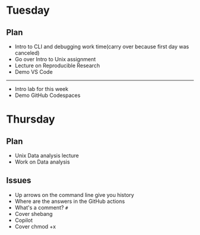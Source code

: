 # Tuesday

## Plan

- Intro to CLI and debugging work time(carry over because first day was canceled)
- Go over Intro to Unix assignment
- Lecture on Reproducible Research
- Demo VS Code

---

<!-- Boring part is over -->

- Intro lab for this week
- Demo GitHub Codespaces

# Thursday

## Plan

- Unix Data analysis lecture
- Work on Data analysis

## Issues

- Up arrows on the command line give you history
- Where are the answers in the GitHub actions
- What's a comment? `#`
- Cover shebang
- Copilot
- Cover chmod +x
